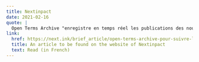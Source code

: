```yaml
---
title: Nextinpact
date: 2021-02-16
quote: | 
  Open Terms Archive "enregistre en temps réel les publications des nouvelles versions de ces documents, en mettant en exergue les changements appliqués et conservant l’historique de ces évolutions
link: 
  href: https://next.ink/brief_article/open-terms-archive-pour-suivre-les-evolutions-des-conditions-generales-dutilisation/
  title: An article to be found on the website of Nextinpact
  text: Read (in French)
---
```

